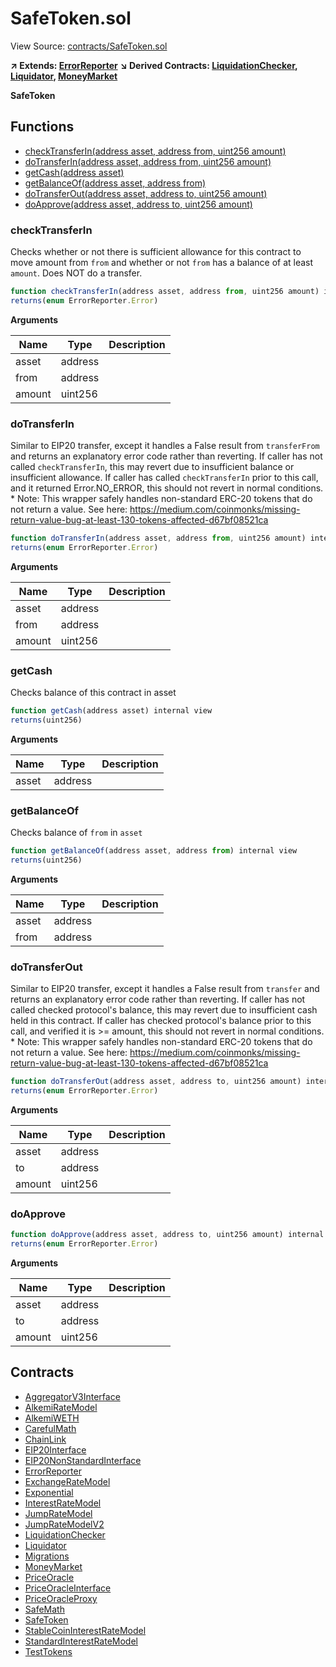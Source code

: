 # SafeToken.sol

View Source: [contracts/SafeToken.sol](../contracts/SafeToken.sol)

**↗ Extends: [ErrorReporter](ErrorReporter.md)**
**↘ Derived Contracts: [LiquidationChecker](LiquidationChecker.md), [Liquidator](Liquidator.md), [MoneyMarket](MoneyMarket.md)**

**SafeToken**

## Functions

- [checkTransferIn(address asset, address from, uint256 amount)](#checktransferin)
- [doTransferIn(address asset, address from, uint256 amount)](#dotransferin)
- [getCash(address asset)](#getcash)
- [getBalanceOf(address asset, address from)](#getbalanceof)
- [doTransferOut(address asset, address to, uint256 amount)](#dotransferout)
- [doApprove(address asset, address to, uint256 amount)](#doapprove)

### checkTransferIn

Checks whether or not there is sufficient allowance for this contract to move amount from `from` and
     whether or not `from` has a balance of at least `amount`. Does NOT do a transfer.

```js
function checkTransferIn(address asset, address from, uint256 amount) internal view
returns(enum ErrorReporter.Error)
```

**Arguments**

| Name        | Type           | Description  |
| ------------- |------------- | -----|
| asset | address |  | 
| from | address |  | 
| amount | uint256 |  | 

### doTransferIn

Similar to EIP20 transfer, except it handles a False result from `transferFrom` and returns an explanatory
     error code rather than reverting.  If caller has not called `checkTransferIn`, this may revert due to
     insufficient balance or insufficient allowance. If caller has called `checkTransferIn` prior to this call,
     and it returned Error.NO_ERROR, this should not revert in normal conditions.
     *      Note: This wrapper safely handles non-standard ERC-20 tokens that do not return a value.
           See here: https://medium.com/coinmonks/missing-return-value-bug-at-least-130-tokens-affected-d67bf08521ca

```js
function doTransferIn(address asset, address from, uint256 amount) internal nonpayable
returns(enum ErrorReporter.Error)
```

**Arguments**

| Name        | Type           | Description  |
| ------------- |------------- | -----|
| asset | address |  | 
| from | address |  | 
| amount | uint256 |  | 

### getCash

Checks balance of this contract in asset

```js
function getCash(address asset) internal view
returns(uint256)
```

**Arguments**

| Name        | Type           | Description  |
| ------------- |------------- | -----|
| asset | address |  | 

### getBalanceOf

Checks balance of `from` in `asset`

```js
function getBalanceOf(address asset, address from) internal view
returns(uint256)
```

**Arguments**

| Name        | Type           | Description  |
| ------------- |------------- | -----|
| asset | address |  | 
| from | address |  | 

### doTransferOut

Similar to EIP20 transfer, except it handles a False result from `transfer` and returns an explanatory
     error code rather than reverting. If caller has not called checked protocol's balance, this may revert due to
     insufficient cash held in this contract. If caller has checked protocol's balance prior to this call, and verified
     it is >= amount, this should not revert in normal conditions.
     *      Note: This wrapper safely handles non-standard ERC-20 tokens that do not return a value.
           See here: https://medium.com/coinmonks/missing-return-value-bug-at-least-130-tokens-affected-d67bf08521ca

```js
function doTransferOut(address asset, address to, uint256 amount) internal nonpayable
returns(enum ErrorReporter.Error)
```

**Arguments**

| Name        | Type           | Description  |
| ------------- |------------- | -----|
| asset | address |  | 
| to | address |  | 
| amount | uint256 |  | 

### doApprove

```js
function doApprove(address asset, address to, uint256 amount) internal nonpayable
returns(enum ErrorReporter.Error)
```

**Arguments**

| Name        | Type           | Description  |
| ------------- |------------- | -----|
| asset | address |  | 
| to | address |  | 
| amount | uint256 |  | 

## Contracts

* [AggregatorV3Interface](AggregatorV3Interface.md)
* [AlkemiRateModel](AlkemiRateModel.md)
* [AlkemiWETH](AlkemiWETH.md)
* [CarefulMath](CarefulMath.md)
* [ChainLink](ChainLink.md)
* [EIP20Interface](EIP20Interface.md)
* [EIP20NonStandardInterface](EIP20NonStandardInterface.md)
* [ErrorReporter](ErrorReporter.md)
* [ExchangeRateModel](ExchangeRateModel.md)
* [Exponential](Exponential.md)
* [InterestRateModel](InterestRateModel.md)
* [JumpRateModel](JumpRateModel.md)
* [JumpRateModelV2](JumpRateModelV2.md)
* [LiquidationChecker](LiquidationChecker.md)
* [Liquidator](Liquidator.md)
* [Migrations](Migrations.md)
* [MoneyMarket](MoneyMarket.md)
* [PriceOracle](PriceOracle.md)
* [PriceOracleInterface](PriceOracleInterface.md)
* [PriceOracleProxy](PriceOracleProxy.md)
* [SafeMath](SafeMath.md)
* [SafeToken](SafeToken.md)
* [StableCoinInterestRateModel](StableCoinInterestRateModel.md)
* [StandardInterestRateModel](StandardInterestRateModel.md)
* [TestTokens](TestTokens.md)
